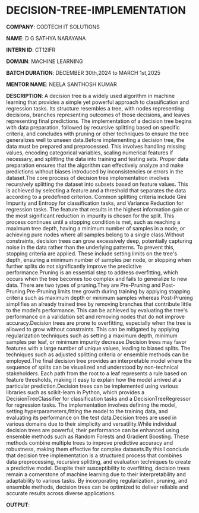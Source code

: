 # DECISION-TREE-IMPLEMENTATION

**COMPANY**: CODTECH IT SOLUTIONS

**NAME**: D G SATHYA NARAYANA

**INTERN ID**: CT12IFR

**DOMAIN**: MACHINE LEARNING

**BATCH DURATION**: DECEMBER 30th,2024 to MARCH 1st,2025

**MENTOR NAME**: NEELA SANTHOSH KUMAR

**DESCRIPTION**: A decision tree is a widely used algorithm in machine learning that provides a simple yet powerful approach to classification and regression tasks. Its structure resembles a tree, with nodes representing decisions, branches representing outcomes of those decisions, and leaves representing final predictions. The implementation of a decision tree begins with data preparation, followed by recursive splitting based on specific criteria, and concludes with pruning or other techniques to ensure the tree generalizes well to unseen data.Before implementing a decision tree, the data must be prepared and preprocessed. This involves handling missing values, encoding categorical variables, scaling numerical features if necessary, and splitting the data into training and testing sets. Proper data preparation ensures that the algorithm can effectively analyze and make predictions without biases introduced by inconsistencies or errors in the dataset.The core process of decision tree implementation involves recursively splitting the dataset into subsets based on feature values. This is achieved by selecting a feature and a threshold that separates the data according to a predefined criterion. Common splitting criteria include Gini Impurity and Entropy for classification tasks, and Variance Reduction for regression tasks. The feature that results in the highest information gain or the most significant reduction in impurity is chosen for the split. This process continues until a stopping condition is met, such as reaching a maximum tree depth, having a minimum number of samples in a node, or achieving pure nodes where all samples belong to a single class.Without constraints, decision trees can grow excessively deep, potentially capturing noise in the data rather than the underlying patterns. To prevent this, stopping criteria are applied. These include setting limits on the tree's depth, ensuring a minimum number of samples per node, or stopping when further splits do not significantly improve the predictive performance.Pruning is an essential step to address overfitting, which occurs when the tree becomes too complex and fails to generalize to new data. There are two types of pruning.They are Pre-Pruning and Post-Pruning.Pre-Pruning limits tree growth during training by applying stopping criteria such as maximum depth or minimum samples whereas Post-Pruning simplifies an already trained tree by removing branches that contribute little to the model’s performance. This can be achieved by evaluating the tree's performance on a validation set and removing nodes that do not improve accuracy.Decision trees are prone to overfitting, especially when the tree is allowed to grow without constraints. This can be mitigated by applying regularization techniques such as setting a maximum depth, minimum samples per leaf, or minimum impurity decrease.Decision trees may favor features with a large number of unique values, leading to biased splits. The techniques such as adjusted splitting criteria or ensemble methods can be employed.The final decision tree provides an interpretable model where the sequence of splits can be visualized and understood by non-technical stakeholders. Each path from the root to a leaf represents a rule based on feature thresholds, making it easy to explain how the model arrived at a particular prediction.Decision trees can be implemented using various libraries such as scikit-learn in Python, which provides a DecisionTreeClassifier for classification tasks and a DecisionTreeRegressor for regression tasks. The implementation involves defining the model, setting hyperparameters,fitting the model to the training data, and evaluating its performance on the test data.Decision trees are used in various domains due to their simplicity and versatility.While individual decision trees are powerful, their performance can be enhanced using ensemble methods such as Random Forests and Gradient Boosting. These methods combine multiple trees to improve predictive accuracy and robustness, making them effective for complex datasets.By this I conclude that decision tree implementation is a structured process that combines data preprocessing, recursive splitting, and evaluation techniques to create a predictive model. Despite their susceptibility to overfitting, decision trees remain a cornerstone of machine learning due to their interpretability and adaptability to various tasks. By incorporating regularization, pruning, and ensemble methods, decision trees can be optimized to deliver reliable and accurate results across diverse applications.


**OUTPUT**:

